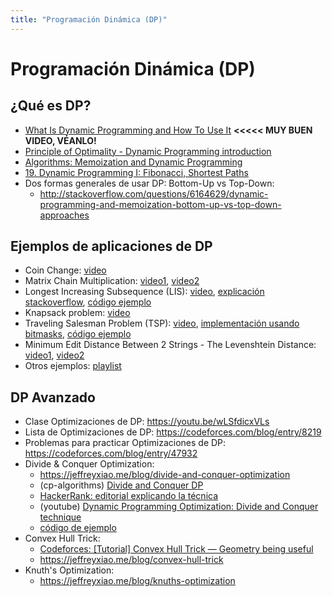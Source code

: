 ```yaml
---
title: "Programación Dinámica (DP)"
---
```



# Programación Dinámica (DP)

## ¿Qué es DP?

- [What Is Dynamic Programming and How To Use It](https://www.youtube.com/watch?v=vYquumk4nWw) **\<\<\<\<\< MUY BUEN VIDEO, VÉANLO!**
- [Principle of Optimality - Dynamic Programming introduction](https://www.youtube.com/watch?v=5dRGRueKU3M)  
- [Algorithms: Memoization and Dynamic Programming](https://www.youtube.com/watch?v=P8Xa2BitN3I)
- [19. Dynamic Programming I: Fibonacci, Shortest Paths](https://www.youtube.com/watch?v=OQ5jsbhAv_M)
- Dos formas generales de usar DP: Bottom-Up vs Top-Down:
  - <http://stackoverflow.com/questions/6164629/dynamic-programming-and-memoization-bottom-up-vs-top-down-approaches>

## Ejemplos de aplicaciones de DP

- Coin Change: [video](https://youtu.be/jaNZ83Q3QGc)
- Matrix Chain Multiplication: [video1](https://youtu.be/prx1psByp7U), [video2](https://youtu.be/eKkXU3uu2zk)
- Longest Increasing Subsequence (LIS): [video](https://youtu.be/fV-TF4OvZpk), [explicación stackoverflow](https://stackoverflow.com/questions/2631726/how-to-determine-the-longest-increasing-subsequence-using-dynamic-programming), [código ejemplo](https://github.com/PabloMessina/Competitive-Programming-Material/blob/master/Dynamic_Programming/LIS.cpp)
- Knapsack problem: [video](https://youtu.be/nLmhmB6NzcM)
- Traveling Salesman Problem (TSP): [video](https://youtu.be/XaXsJJh-Q5Y), [implementación usando bitmasks](https://www.geeksforgeeks.org/bitmasking-dynamic-programming-set-2-tsp/), [código ejemplo](https://github.com/PabloMessina/Competitive-Programming-Material/blob/master/Dynamic_Programming/TSP.cpp)
- Minimum Edit Distance Between 2 Strings - The Levenshtein Distance: [video1](https://youtu.be/Xxx0b7djCrs), [video2](https://youtu.be/MiqoA-yF-0M)
- Otros ejemplos: [playlist](https://www.youtube.com/watch?v=8LusJS5-AGo&list=PLrmLmBdmIlpsHaNTPP_jHHDx_os9ItYXr)

## DP Avanzado

- Clase Optimizaciones de DP: <https://youtu.be/wLSfdicxVLs>
- Lista de Optimizaciones de DP: <https://codeforces.com/blog/entry/8219>
- Problemas para practicar Optimizaciones de DP: <https://codeforces.com/blog/entry/47932>
- Divide & Conquer Optimization:
  - <https://jeffreyxiao.me/blog/divide-and-conquer-optimization>
  - (cp-algorithms) [Divide and Conquer DP](https://cp-algorithms.com/dynamic_programming/divide-and-conquer-dp.html)
  - [HackerRank: editorial explicando la técnica](https://www.hackerrank.com/contests/ioi-2014-practice-contest-2/challenges/guardians-lunatics-ioi14/editorial)
  - (youtube) [Dynamic Programming Optimization: Divide and Conquer technique](https://www.youtube.com/watch?v=wLXEWuDWnzI)
  - [código de ejemplo](https://github.com/PabloMessina/Competitive-Programming-Material/blob/master/Dynamic_Programming/Divide%26ConquerOptimization.cpp)
- Convex Hull Trick:
  - [Codeforces: [Tutorial] Convex Hull Trick — Geometry being useful](https://codeforces.com/blog/entry/63823)
  - <https://jeffreyxiao.me/blog/convex-hull-trick>
- Knuth's Optimization:
  - <https://jeffreyxiao.me/blog/knuths-optimization>
